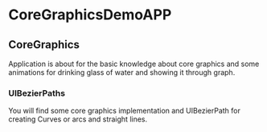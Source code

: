 # CoreGraphicsDemoAPP

## CoreGraphics
Application is about for the basic knowledge about core graphics and some animations for drinking glass of water and showing it through graph.

### UIBezierPaths
You will find some core graphics implementation and UIBezierPath for creating Curves or arcs and straight lines.
